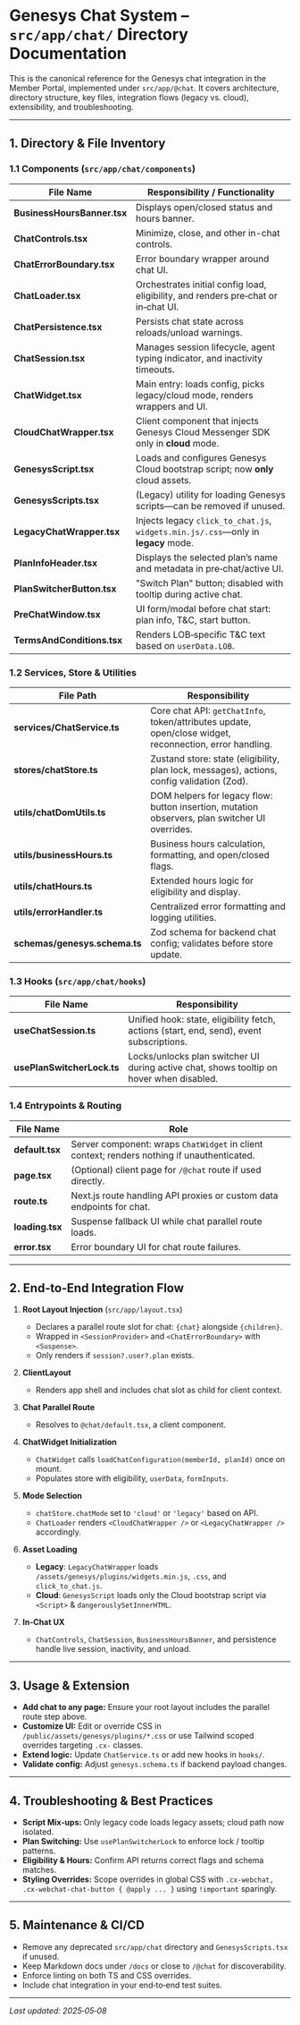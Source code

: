 # Genesys Chat System – `src/app/chat/` Directory Documentation

This is the canonical reference for the Genesys chat integration in the Member Portal, implemented under `src/app/@chat`. It covers architecture, directory structure, key files, integration flows (legacy vs. cloud), extensibility, and troubleshooting.

---

## 1. Directory & File Inventory

### 1.1 Components (`src/app/chat/components`)

| File Name                   | Responsibility / Functionality                                                     |
| --------------------------- | ---------------------------------------------------------------------------------- |
| **BusinessHoursBanner.tsx** | Displays open/closed status and hours banner.                                      |
| **ChatControls.tsx**        | Minimize, close, and other in-chat controls.                                       |
| **ChatErrorBoundary.tsx**   | Error boundary wrapper around chat UI.                                             |
| **ChatLoader.tsx**          | Orchestrates initial config load, eligibility, and renders pre‑chat or in‑chat UI. |
| **ChatPersistence.tsx**     | Persists chat state across reloads/unload warnings.                                |
| **ChatSession.tsx**         | Manages session lifecycle, agent typing indicator, and inactivity timeouts.        |
| **ChatWidget.tsx**          | Main entry: loads config, picks legacy/cloud mode, renders wrappers and UI.        |
| **CloudChatWrapper.tsx**    | Client component that injects Genesys Cloud Messenger SDK only in **cloud** mode.  |
| **GenesysScript.tsx**       | Loads and configures Genesys Cloud bootstrap script; now **only** cloud assets.    |
| **GenesysScripts.tsx**      | (Legacy) utility for loading Genesys scripts—can be removed if unused.             |
| **LegacyChatWrapper.tsx**   | Injects legacy `click_to_chat.js`, `widgets.min.js/.css`—only in **legacy** mode.  |
| **PlanInfoHeader.tsx**      | Displays the selected plan’s name and metadata in pre‑chat/active UI.              |
| **PlanSwitcherButton.tsx**  | "Switch Plan" button; disabled with tooltip during active chat.                    |
| **PreChatWindow\.tsx**      | UI form/modal before chat start: plan info, T\&C, start button.                    |
| **TermsAndConditions.tsx**  | Renders LOB‑specific T\&C text based on `userData.LOB`.                            |

### 1.2 Services, Store & Utilities

| File Path                     | Responsibility                                                                                          |
| ----------------------------- | ------------------------------------------------------------------------------------------------------- |
| **services/ChatService.ts**   | Core chat API: `getChatInfo`, token/attributes update, open/close widget, reconnection, error handling. |
| **stores/chatStore.ts**       | Zustand store: state (eligibility, plan lock, messages), actions, config validation (Zod).              |
| **utils/chatDomUtils.ts**     | DOM helpers for legacy flow: button insertion, mutation observers, plan switcher UI overrides.          |
| **utils/businessHours.ts**    | Business hours calculation, formatting, and open/closed flags.                                          |
| **utils/chatHours.ts**        | Extended hours logic for eligibility and display.                                                       |
| **utils/errorHandler.ts**     | Centralized error formatting and logging utilities.                                                     |
| **schemas/genesys.schema.ts** | Zod schema for backend chat config; validates before store update.                                      |

### 1.3 Hooks (`src/app/chat/hooks`)

| File Name                  | Responsibility                                                                           |
| -------------------------- | ---------------------------------------------------------------------------------------- |
| **useChatSession.ts**      | Unified hook: state, eligibility fetch, actions (start, end, send), event subscriptions. |
| **usePlanSwitcherLock.ts** | Locks/unlocks plan switcher UI during active chat, shows tooltip on hover when disabled. |

### 1.4 Entrypoints & Routing

| File Name       | Role                                                                                        |
| --------------- | ------------------------------------------------------------------------------------------- |
| **default.tsx** | Server component: wraps `ChatWidget` in client context; renders nothing if unauthenticated. |
| **page.tsx**    | (Optional) client page for `/@chat` route if used directly.                                 |
| **route.ts**    | Next.js route handling API proxies or custom data endpoints for chat.                       |
| **loading.tsx** | Suspense fallback UI while chat parallel route loads.                                       |
| **error.tsx**   | Error boundary UI for chat route failures.                                                  |

---

## 2. End‑to‑End Integration Flow

1. **Root Layout Injection** (`src/app/layout.tsx`)

   - Declares a parallel route slot for chat: `{chat}` alongside `{children}`.
   - Wrapped in `<SessionProvider>` and `<ChatErrorBoundary>` with `<Suspense>`.
   - Only renders if `session?.user?.plan` exists.

2. **ClientLayout**

   - Renders app shell and includes chat slot as child for client context.

3. **Chat Parallel Route**

   - Resolves to `@chat/default.tsx`, a client component.

4. **ChatWidget Initialization**

   - `ChatWidget` calls `loadChatConfiguration(memberId, planId)` once on mount.
   - Populates store with eligibility, `userData`, `formInputs`.

5. **Mode Selection**

   - `chatStore.chatMode` set to `'cloud'` or `'legacy'` based on API.
   - `ChatLoader` renders `<CloudChatWrapper />` or `<LegacyChatWrapper />` accordingly.

6. **Asset Loading**

   - **Legacy**: `LegacyChatWrapper` loads `/assets/genesys/plugins/widgets.min.js`, `.css`, and `click_to_chat.js`.
   - **Cloud**: `GenesysScript` loads only the Cloud bootstrap script via `<Script>` & `dangerouslySetInnerHTML`.

7. **In‑Chat UX**

   - `ChatControls`, `ChatSession`, `BusinessHoursBanner`, and persistence handle live session, inactivity, and unload.

---

## 3. Usage & Extension

- **Add chat to any page:** Ensure your root layout includes the parallel route step above.
- **Customize UI:** Edit or override CSS in `/public/assets/genesys/plugins/*.css` or use Tailwind scoped overrides targeting `.cx-` classes.
- **Extend logic:** Update `ChatService.ts` or add new hooks in `hooks/`.
- **Validate config:** Adjust `genesys.schema.ts` if backend payload changes.

---

## 4. Troubleshooting & Best Practices

- **Script Mix‑ups:** Only legacy code loads legacy assets; cloud path now isolated.
- **Plan Switching:** Use `usePlanSwitcherLock` to enforce lock / tooltip patterns.
- **Eligibility & Hours:** Confirm API returns correct flags and schema matches.
- **Styling Overrides:** Scope overrides in global CSS with `.cx-webchat, .cx-webchat-chat-button { @apply ... }` using `!important` sparingly.

---

## 5. Maintenance & CI/CD

- Remove any deprecated `src/app/chat` directory and `GenesysScripts.tsx` if unused.
- Keep Markdown docs under `/docs` or close to `/@chat` for discoverability.
- Enforce linting on both TS and CSS overrides.
- Include chat integration in your end‑to‑end test suites.

---

_Last updated: 2025‑05‑08_
